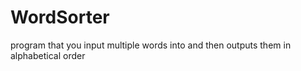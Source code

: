 # WordSorter
program that you input multiple words into and then outputs them in alphabetical order
